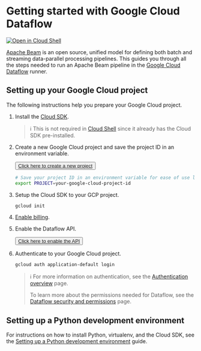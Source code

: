 # Getting started with Google Cloud Dataflow

[![Open in Cloud Shell](http://gstatic.com/cloudssh/images/open-btn.svg)](https://console.cloud.google.com/cloudshell/open?git_repo=https://github.com/GoogleCloudPlatform/python-docs-samples&page=editor&open_in_editor=dataflow/README.md)

[Apache Beam](https://beam.apache.org/)
is an open source, unified model for defining both batch and streaming data-parallel processing pipelines.
This guides you through all the steps needed to run an Apache Beam pipeline in the
[Google Cloud Dataflow](https://cloud.google.com/dataflow) runner.

## Setting up your Google Cloud project

The following instructions help you prepare your Google Cloud project.

1. Install the [Cloud SDK](https://cloud.google.com/sdk/docs/).

   > ℹ️ This is not required in
   > [Cloud Shell](https://console.cloud.google.com/cloudshell/editor)
   > since it already has the Cloud SDK pre-installed.

1. Create a new Google Cloud project and save the project ID in an environment variable.

   <button><a href="https://console.cloud.google.com/projectcreate">
      Click here to create a new project
   </a></button>

   ```sh
   # Save your project ID in an environment variable for ease of use later on.
   export PROJECT=your-google-cloud-project-id
   ```

1. Setup the Cloud SDK to your GCP project.

   ```sh
   gcloud init
   ```

1. [Enable billing](https://cloud.google.com/billing/docs/how-to/modify-project).

1. Enable the Dataflow API.

   <button><a href="https://console.cloud.google.com/flows/enableapi?apiid=dataflow">
      Click here to enable the API
   </a></button>

1. Authenticate to your Google Cloud project.

   ```sh
   gcloud auth application-default login
   ```

   > ℹ️ For more information on authentication, see the
   > [Authentication overview](https://googleapis.dev/python/google-api-core/latest/auth.html) page.
   >
   > To learn more about the permissions needed for Dataflow, see the
   > [Dataflow security and permissions](https://cloud.google.com/dataflow/docs/concepts/security-and-permissions) page.

## Setting up a Python development environment

For instructions on how to install Python, virtualenv, and the Cloud SDK, see the
[Setting up a Python development environment](https://cloud.google.com/python/setup)
guide.
